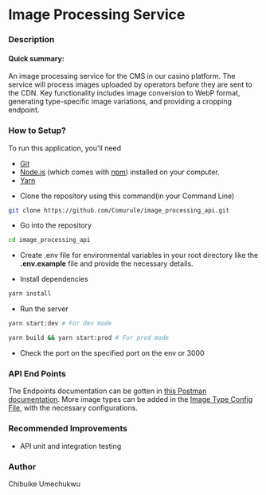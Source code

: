 # Image Processing Service

### Description ###

#### Quick summary:
An image processing service for the CMS in our casino platform. The service will process images uploaded by operators before they are sent to the CDN. Key functionality includes image conversion to WebP format, generating type-specific image variations, and providing a cropping endpoint.

### How to Setup? ###

To run this application, you'll need 
- [Git](https://git-scm.com)  
- [Node.js](https://nodejs.org/en/download/) (which comes with [npm](http://npmjs.com)) installed on your computer.
- [Yarn](https://yarnpkg.com/getting-started/install)  

* Clone the repository using this command(in your Command Line)
```bash
git clone https://github.com/Comurule/image_processing_api.git
```

* Go into the repository
```bash
cd image_processing_api
```

* Create .env file for environmental variables in your root directory like the __.env.example__ file and provide the necessary details.

* Install dependencies
```bash
yarn install
```

* Run the server
```bash
yarn start:dev # For dev mode
```
```bash
yarn build && yarn start:prod # For prod mode
```
* Check the port on the specified port on the env or 3000

### API End Points ###
The Endpoints documentation can be gotten in [this Postman documentation](https://documenter.getpostman.com/view/11194465/2sB2cYcKzz).
More image types can be added in the [Image Type Config File](./src/modules/image-processor/image-type.config.ts), with the necessary configurations.

### Recommended Improvements
- API unit and integration testing

### Author
Chibuike Umechukwu